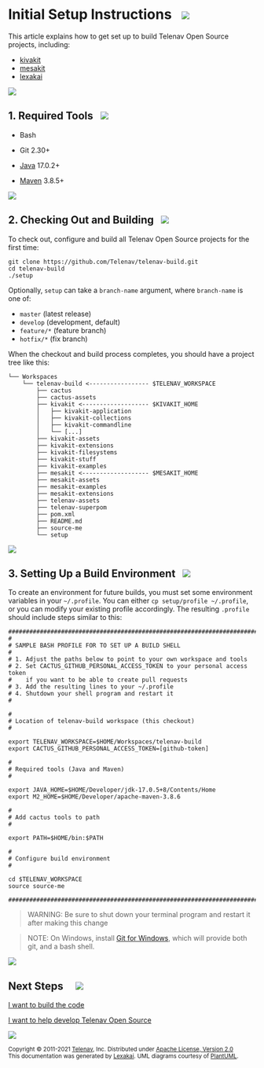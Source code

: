 <!--suppress HtmlUnknownTarget, HtmlRequiredAltAttribute -->

# Initial Setup Instructions   <img src="https://telenav.github.io/telenav-assets/images/icons/box-32.png" srcset="https://telenav.github.io/telenav-assets/images/icons/box-32-2x.png 2x"/>

This article explains how to get set up to build Telenav Open Source projects, including:

 - [kivakit](https://www.kivakit.org/)
 - [mesakit](https://www.mesakit.org/)
 - [lexakai](https://www.lexakai.org/)

<img src="https://telenav.github.io/telenav-assets/images/separators/horizontal-line-512.png" srcset="https://telenav.github.io/telenav-assets/images/separators/horizontal-line-512-2x.png 2x"/>

## 1. Required Tools &nbsp; <a name = "install-tools"></a>  <img src="https://telenav.github.io/telenav-assets/images/icons/toolbox-32.png" srcset="https://telenav.github.io/telenav-assets/images/icons/toolbox-32-2x.png 2x"/>

- Bash
- Git 2.30+

- [Java](https://adoptopenjdk.net/?variant=openjdk17&jvmVariant=hotspot) 17.0.2+

- [Maven](https://maven.apache.org/download.cgi) 3.8.5+

<img src="https://telenav.github.io/telenav-assets/images/separators/horizontal-line-128.png" srcset="https://telenav.github.io/telenav-assets/images/separators/horizontal-line-128-2x.png 2x"/>

## 2. Checking Out and Building   <img src="https://telenav.github.io/telenav-assets/images/icons/gears-32.png" srcset="https://telenav.github.io/telenav-assets/images/icons/gears-32-2x.png 2x"/>

To check out, configure and build all Telenav Open Source projects for the first time:

    git clone https://github.com/Telenav/telenav-build.git
    cd telenav-build
    ./setup
    
Optionally, `setup` can take a `branch-name` argument, where `branch-name` is one of:

 - `master` (latest release)
 - `develop` (development, default)
 - `feature/*` (feature branch)
 - `hotfix/*` (fix branch)

When the checkout and build process completes, you should have a project tree like this:

    └── Workspaces
        └── telenav-build <----------------- $TELENAV_WORKSPACE
            ├── cactus
            ├── cactus-assets
            ├── kivakit <------------------- $KIVAKIT_HOME
            │   ├── kivakit-application
            │   ├── kivakit-collections
            │   ├── kivakit-commandline
            │   └── [...]
            ├── kivakit-assets
            ├── kivakit-extensions
            ├── kivakit-filesystems
            ├── kivakit-stuff
            ├── kivakit-examples
            ├── mesakit <------------------- $MESAKIT_HOME
            ├── mesakit-assets
            ├── mesakit-examples
            ├── mesakit-extensions
            ├── telenav-assets
            ├── telenav-superpom
            ├── pom.xml
            ├── README.md
            ├── source-me
            └── setup

<img src="https://telenav.github.io/telenav-assets/images/separators/horizontal-line-128.png" srcset="https://telenav.github.io/telenav-assets/images/separators/horizontal-line-128-2x.png 2x"/>

## 3. Setting Up a Build Environment   <img src="https://telenav.github.io/telenav-assets/images/icons/command-line-32.png" srcset="https://telenav.github.io/telenav-assets/images/icons/command-line-32-2x.png 2x"/>

To create an environment for future builds, you must set some environment variables in your `~/.profile`.
You can either `cp setup/profile ~/.profile`, or you can modify your existing profile accordingly.
The resulting `.profile` should include steps similar to this:

```
###########################################################################
#
# SAMPLE BASH PROFILE FOR TO SET UP A BUILD SHELL
#
# 1. Adjust the paths below to point to your own workspace and tools
# 2. Set CACTUS_GITHUB_PERSONAL_ACCESS_TOKEN to your personal access token
#    if you want to be able to create pull requests
# 3. Add the resulting lines to your ~/.profile
# 4. Shutdown your shell program and restart it
#

#
# Location of telenav-build workspace (this checkout)
#

export TELENAV_WORKSPACE=$HOME/Workspaces/telenav-build
export CACTUS_GITHUB_PERSONAL_ACCESS_TOKEN=[github-token]

#
# Required tools (Java and Maven)
#

export JAVA_HOME=$HOME/Developer/jdk-17.0.5+8/Contents/Home
export M2_HOME=$HOME/Developer/apache-maven-3.8.6

#
# Add cactus tools to path
#

export PATH=$HOME/bin:$PATH

#
# Configure build environment
#

cd $TELENAV_WORKSPACE
source source-me

###########################################################################
```
    
> WARNING: Be sure to shut down your terminal program and restart it after making this change

> NOTE: On Windows, install [Git for Windows](https://gitforwindows.org/), which will provide 
> both git, and a bash shell.

<img src="https://telenav.github.io/telenav-assets/images/separators/horizontal-line-512.png" srcset="https://telenav.github.io/telenav-assets/images/separators/horizontal-line-512-2x.png 2x"/>

## Next Steps &nbsp; &nbsp;  <img src="https://telenav.github.io/telenav-assets/images/icons/footprints-32.png" srcset="https://telenav.github.io/telenav-assets/images/icons/footprints-32-2x.png 2x"/>

[I want to build the code](building.md)

[I want to help develop Telenav Open Source](developing.md)


<img src="https://telenav.github.io/telenav-assets/images/separators/horizontal-line-512.png" srcset="https://telenav.github.io/telenav-assets/images/separators/horizontal-line-512-2x.png 2x"/>

<sub>Copyright &#169; 2011-2021 [Telenav](https://telenav.com), Inc. Distributed under [Apache License, Version 2.0](../LICENSE)</sub>  
<sub>This documentation was generated by [Lexakai](https://www.lexakai.org). UML diagrams courtesy of [PlantUML](https://plantuml.com).</sub>
